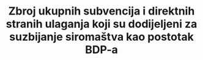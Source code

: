 ---
title: "Zbroj ukupnih subvencija i direktnih stranih ulaganja koji su dodijeljeni za suzbijanje siromaštva kao postotak  BDP-a"
permalink: /1-a-3/
sdg_goal: 1
layout: indicator
indicator: "1.a.3"
indicator_variable: 
graph: 
variable_description: 
variable_notes: 
target_id: "1.a"
has_metadata: false
rationale_interpretation: 
goal_meta_link: "http://unstats.un.org/sdgs/files/metadata-compilation/Metadata-Goal-1.pdf"
goal_meta_link_page: 22
indicator_name: "Zbroj ukupnih subvencija i direktnih stranih ulaganja koji su dodijeljeni za suzbijanje siromaštva kao postotak  BDP-a"
indicator_definition: 
actual_indicator_available: 
actual_indicator_available_description: 
method_of_computation: ""
comments_and_limitations: 
periodicity: 
time_period: 
unit_of_measure: 
disaggregation_categories: 
disaggregation_geography: 
date_of_national_source_publication: 
date_metadata_updated: 
scheduled_update_by_national_source: 
target: "Osigurati značajnu mobilizaciju resursa iz različitih izvora , uključujući poboljšanu razvojnu suradnju, kako bi nerazvijene zemlje osigurale sredstva za provedbu politika i programa za suzbijanje siromaštva."
scheduled_update_by_SDG_team: 
source_agency_staff_name: 
source_agency_staff_email: 
source_agency_survey_dataset: 
source_title: 
source_url: 
source_notes: 
international_and_national_references:   

---